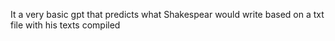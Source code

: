 It a very basic gpt that predicts what Shakespear would write based on a txt file with his texts compiled
